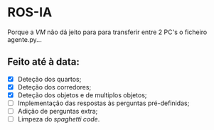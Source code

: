 # ROS-IA

Porque a _VM_ não dá jeito para para transferir entre 2 PC's o ficheiro agente.py...

## Feito até à data:

- [x] Deteção dos quartos;
- [x] Deteção dos corredores;
- [x] Deteção dos objetos e de multiplos objetos;
- [ ] Implementação das respostas às perguntas pré-definidas;
- [ ] Adição de perguntas extra;
- [ ] Limpeza do _spaghetti code_.
